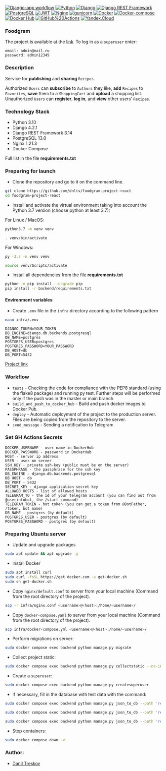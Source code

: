 [![Django-app workflow](https://github.com/dnltv/foodgram-project-react/actions/workflows/foodgram_workflow.yml/badge.svg)](https://github.com/dnltv/foodgram-project-react/actions/workflows/foodgram_workflow.yml)
[![Python](https://img.shields.io/badge/-Python-464646?style=flat&logo=Python&logoColor=5381ff&color=830f00)](https://www.python.org/)
[![Django](https://img.shields.io/badge/-Django-464646?style=flat&logo=Django&logoColor=5381ff&color=830f00)](https://www.djangoproject.com/)
[![Django REST Framework](https://img.shields.io/badge/-Django%20REST%20Framework-464646?style=flat&logo=Django%20REST%20Framework&logoColor=56C0C0&color=830f00)](https://www.django-rest-framework.org/)
[![PostgreSQL](https://img.shields.io/badge/-PostgreSQL-464646?style=flat&logo=PostgreSQL&logoColor=5381ff&color=830f00)](https://www.postgresql.org/)
[![JWT](https://img.shields.io/badge/-JWT-464646?style=flat&color=830f00)](https://jwt.io/)
[![Nginx](https://img.shields.io/badge/-NGINX-464646?style=flat&logo=NGINX&logoColor=5381ff&color=830f00)](https://nginx.org/ru/)
[![gunicorn](https://img.shields.io/badge/-gunicorn-464646?style=flat&logo=gunicorn&logoColor=5381ff&color=830f00)](https://gunicorn.org/)
[![Docker](https://img.shields.io/badge/-Docker-464646?style=flat&logo=Docker&logoColor=5381ff&color=830f00)](https://www.docker.com/)
[![Docker-compose](https://img.shields.io/badge/-Docker%20compose-464646?style=flat&logo=Docker&logoColor=5381ff&color=830f00)](https://www.docker.com/)
[![Docker Hub](https://img.shields.io/badge/-Docker%20Hub-464646?style=flat&logo=Docker&logoColor=5381ff&color=830f00)](https://www.docker.com/products/docker-hub)
[![GitHub%20Actions](https://img.shields.io/badge/-GitHub%20Actions-464646?style=flat&logo=GitHub%20actions&logoColor=5381ff&color=830f00)](https://github.com/features/actions)
[![Yandex.Cloud](https://img.shields.io/badge/-Yandex.Cloud-464646?style=flat&logo=Yandex.Cloud&logoColor=5381ff&color=830f00)](https://cloud.yandex.ru/)
### Foodgram
The project is available at the [link](http://84.201.156.54).
To log in as a `superuser` enter: 
```
email: admin@mail.ru
password: admin12345
```

### Description
Service for __publishing__ and __sharing__ `Recipes`. 

Authorized `Users` can __subscribe__ to `Authors` they like, __add__ `Recipes` to `Favorites`, __save__ them to a `ShoppingCart` and __upload__ a shopping list.
Unauthorized `Users` can __register__, __log in__, and __view__ other users' `Recipes`.




### Technology Stack
- Python 3.10
- Django 4.2.1
- Django REST Framework 3.14
- PostgreSQL 13.0
- Nginx 1.21.3
- Docker Compose

Full list in the file **requirements.txt**

### Preparing for launch
- Clone the repository and go to it on the command line.
```bash
git clone https://github.com/dnltv/foodgram-project-react
cd foodgram-project-react
```

- Install and activate the virtual environment taking into account the Python 3.7 version (choose python at least 3.7):

For Linux / MacOS:
```bash
python3.7 -m venv venv
```

```bash
. venv/bin/activate
```

For Windows:
```bash
py -3.7 -m venv venv
```

```bash
source venv/Scripts/activate
```

- Install all dependencies from the file **requirements.txt**

```bash
python -m pip install --upgrade pip
pip install -r backend/requirements.txt
```

#### Environment variables
- Create `.env` file in the `infra` directory according to the following pattern
```bash
nano infra/.env
```

```
DJANGO_TOKEN=YOUR_TOKEN
DB_ENGINE=django.db.backends.postgresql
DB_NAME=postgres
POSTGRES_USER=postgres
POSTGRES_PASSWORD=YOUR_PASSWORD
DB_HOST=db
DB_PORT=5432
```

[Project link](http://84.201.156.54)


### Workflow

- `tests` - Checking the code for compliance with the PEP8 standard (using the flake8 package) and running py test. Further steps will be performed only if the push was in the master or main branch.
- `build_and_push_to_docker_hub` - Build and push docker images to Docker Pub.
- `deploy` - Automatic deployment of the project to the production server. Files are being copied from the repository to the server.
- `send_message` - Sending a notification to Telegram.

### Set GH Actions Secrets
```
DOCKER_USERNAME - user name in DockerHub
DOCKER_PASSWORD - password in DockerHub
HOST - server ip address
USER - user on server
SSH_KEY - private ssh-key (public must be on the server)
PASSPHRASE - the passphrase for the ssh key
DB_ENGINE - django.db.backends.postgresql
DB_HOST - db
DB_PORT - 5432
SECRET_KEY - django application secret key
ALLOWED_HOSTS - list of allowed hosts
TELEGRAM_TO - the id of your telegram account (you can find out from @userinfobot, the /start command)
TELEGRAM_TOKEN - bot token (you can get a token from @BotFather, /token, bot name)
DB_NAME - postgres (by default)
POSTGRES_USER - postgres (by default)
POSTGRES_PASSWORD - postgres (by default)
```

### Preparing Ubuntu server
- Update and upgrade packages
```bash
sudo apt update && apt upgrade -y
```

- Install Docker
```bash
sudo apt install curl
sudo curl -fsSL https://get.docker.com -o get-docker.sh
sudo sh get-docker.sh
```
- Copy `nginx/default.conf` to server from your local machine (Command from the root directory of the project).
```bash
scp -r infra/nginx.conf <username>@<host>:/home/<username>/
```
- Copy `docker-compose.yaml` to server from your local machine (Command from the root directory of the project).
```bash
scp infra/docker-compose.yml <username>@<host>:/home/<username>/
```

- Perform migrations on server:
```bash
sudo docker compose exec backend python manage.py migrate
```
- Collect project static:
```bash
sudo docker compose exec backend python manage.py collectstatic --no-input
```
- Create a `superuser`:
```bash
sudo docker compose exec backend python manage.py createsuperuser
```
- If necessary, fill in the database with test data with the command:
```bash
sudo docker compose exec backend python manage.py json_to_db --path 'recipes/data/tags.json'
```
```bash
sudo docker compose exec backend python manage.py json_to_db --path 'recipes/data/ingredients.json'
```
```bash
sudo docker compose exec backend python manage.py json_to_db --path 'recipes/data/users.json'
```

- Stop containers:
```bash
sudo docker compose down -v
```

### Author:
- [Danil Treskov](https://github.com/dnltv)
